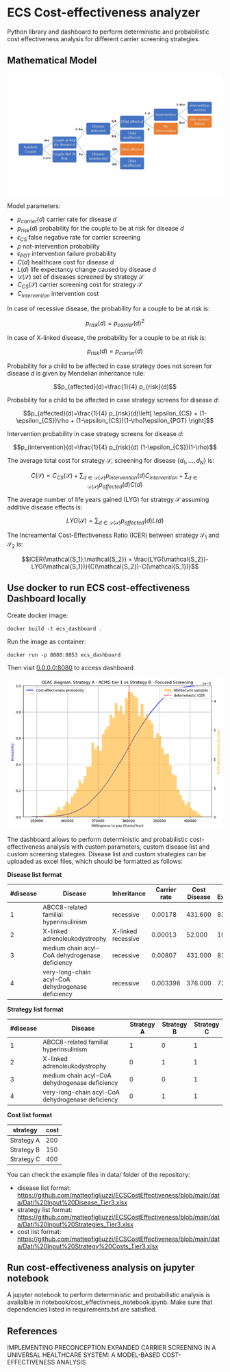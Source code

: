 # ECS Cost-effectiveness analyzer
Python library and dashboard to perform deterministic and probabilistic cost effectiveness analysis for
different carrier screening strategies.

## Mathematical Model


![plot](./resources/ecs.jpg)

Model parameters:

- $p_{carrier}(d)$ carrier rate for disease $d$
- $p_{risk}(d)$ probability for the couple to be at risk for disease $d$
- $\epsilon_{CS}$ false negative rate for carrier screening
- $\rho$ not-intervention probability
- $\epsilon_{PGT}$ intervention failure probability
- $C(d)$ healthcare cost for disease $d$
- $L(d)$ life expectancy change caused by disease $d$
- $\mathcal{D}(\mathcal{S})$ set of diseases screened by strategy $\mathcal{S}$ 
- $C_{CS}(\mathcal{S})$ carrier screening cost for strategy $\mathcal{S}$
- $C_{intervention}$ intervention cost

In case of recessive disease, the probability for a couple to be at risk is:

$$p_{risk}(d) = p_{carrier}(d)^2$$

In case of X-linked disease, the probability for a couple to be at risk is:

$$p_{risk}(d) = p_{carrier}(d)$$

Probability for a child to be affected in case strategy does not screen for disease $d$ is given by Mendelian inheritance rule:

$$p_{affected}(d)=\frac{1}{4} p_{risk}(d)$$

Probability for a child to be affected in case strategy screens for disease $d$:

$$p_{affected}(d)=\frac{1}{4} p_{risk}(d)\left[ \epsilon_{CS} + (1-\epsilon_{CS})\rho + (1-\epsilon_{CS})(1-\rho)\epsilon_{PGT}  \right]$$

Intervention probability in case strategy screens for disease $d$:

$$p_{intervention}(d)=\frac{1}{4} p_{risk}(d) (1-\epsilon_{CS})(1-\rho)$$


The average total cost for strategy $\mathcal{S}$, screening for disease $\{d_1,...,d_N\}$ is:

$$C(\mathcal{S}) = C_{CS}(\mathcal{S}) + \sum_{d\in\mathcal{D}(\mathcal{S})} p_{intervention}(d) C_{intervention} + \sum_{d\in\mathcal{D}(\mathcal{S})} p_{affected}(d) C(d)$$

The average number of life years gained (LYG) for strategy $\mathcal{S}$ assuming additive disease effects is:

$$LYG(\mathcal{S}) = \sum_{d\in\mathcal{D}(\mathcal{S})} p_{affected}(d) L(d)$$

The Increamental Cost-Effectiveness Ratio (ICER) between strategy $\mathcal{S_1}$ and $\mathcal{S_2}$ is:

$$ICER(\mathcal{S_1};\mathcal{S_2}) = \frac{LYG(\mathcal{S_2})-LYG(\mathcal{S_1})}{C(\mathcal{S_2})-C(\mathcal{S_1})}$$

## Use docker to run ECS cost-effectiveness Dashboard locally 

Create docker image:

    docker build -t ecs_dashboard .

Run the image as container:

    docker run -p 8080:8053 ecs_dashboard

Then visit [0.0.0.0:8080](http://0.0.0.0:8080/) to access dashboard


![plot](./resources/CEAC.png)


The dashboard allows to perform deterministic and probabilistic cost-effectiveness analysis with 
custom parameters, custom disease list and custom screening stategies. Disease list and custom strategies 
can be uploaded as excel files, which should be formatted as follows:

**Disease list format**

|#disease|Disease|Inheritance|Carrier rate|Cost Disease|Life Expectancy|
|--|--------|---|---|---|----------|
|1|ABCC8-related familial hyperinsulinism|recessive|0.00178|431.600|83|
|2|X-linked adrenoleukodystrophy|X-linked recessive|0.00013|52.000|10|
|3|medium chain acyl-CoA dehydrogenase deficiency|recessive|0.00807|431.000|83|
|4|very-long-chain acyl-CoA dehydrogenase deficiency|recessive|0.003398|376.000|72.4|


**Strategy list format**

|#disease|Disease|Strategy A|Strategy B|Strategy C|
|--|--------|---|---|---|
|1|ABCC8-related familial hyperinsulinism|1|0|1|
|2|X-linked adrenoleukodystrophy|0|1|1|
|3|medium chain acyl-CoA dehydrogenase deficiency|0|0|1|
|4|very-long-chain acyl-CoA dehydrogenase deficiency|0|1|1|


**Cost list format**

| strategy   | cost |
|------------|------|
| Strategy A | 200  |
| Strategy B | 150  |                                               |
| Strategy C | 400  |


You can check the example files in data/ folder of the repository:

- disease list format: https://github.com/matteofigliuzzi/ECSCostEffectiveness/blob/main/data/Dati%20Input%20Disease_Tier3.xlsx
- strategy list format: https://github.com/matteofigliuzzi/ECSCostEffectiveness/blob/main/data/Dati%20Input%20Strategies_Tier3.xlsx
- cost list format: https://github.com/matteofigliuzzi/ECSCostEffectiveness/blob/main/data/Dati%20Input%20Strategy%20Costs_Tier3.xlsx



## Run cost-effectiveness analysis on jupyter notebook

A jupyter notebook to perform deterministic and probabilistic analysis is availalble in 
notebook/cost_effectivness_notebook.ipynb. Make sure that dependencies listed in requirements.txt are satisfied.


## References

IMPLEMENTING PRECONCEPTION EXPANDED CARRIER SCREENING IN A UNIVERSAL HEALTHCARE SYSTEM: A MODEL-BASED COST-EFFECTIVENESS ANALYSIS 



